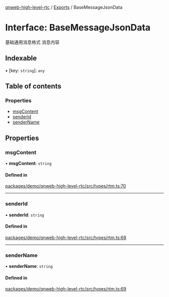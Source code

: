 [qnweb-high-level-rtc](../README.md) / [Exports](../modules.md) / BaseMessageJsonData

# Interface: BaseMessageJsonData

基础通用消息格式
消息内容

## Indexable

▪ [key: `string`]: `any`

## Table of contents

### Properties

- [msgContent](BaseMessageJsonData.md#msgcontent)
- [senderId](BaseMessageJsonData.md#senderid)
- [senderName](BaseMessageJsonData.md#sendername)

## Properties

### msgContent

• **msgContent**: `string`

#### Defined in

[packages/demo/qnweb-high-level-rtc/src/types/rtm.ts:70](https://github.com/Spencer17x/solutions/blob/84e2f808/Frontend/front-end-solutions/packages/demo/qnweb-high-level-rtc/src/types/rtm.ts#L70)

___

### senderId

• **senderId**: `string`

#### Defined in

[packages/demo/qnweb-high-level-rtc/src/types/rtm.ts:68](https://github.com/Spencer17x/solutions/blob/84e2f808/Frontend/front-end-solutions/packages/demo/qnweb-high-level-rtc/src/types/rtm.ts#L68)

___

### senderName

• **senderName**: `string`

#### Defined in

[packages/demo/qnweb-high-level-rtc/src/types/rtm.ts:69](https://github.com/Spencer17x/solutions/blob/84e2f808/Frontend/front-end-solutions/packages/demo/qnweb-high-level-rtc/src/types/rtm.ts#L69)
